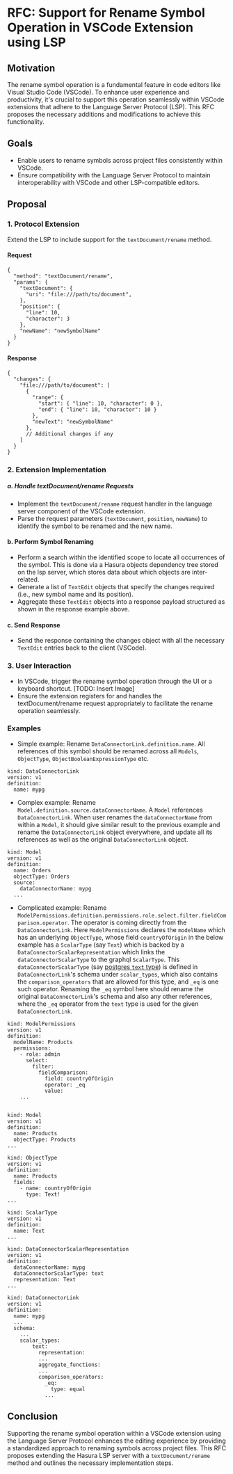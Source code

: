 # RFC: Support for Rename Symbol Operation in VSCode Extension using LSP

## Motivation

The rename symbol operation is a fundamental feature in code editors like Visual Studio Code (VSCode). To enhance user experience and productivity, it's crucial to support this operation seamlessly within VSCode extensions that adhere to the Language Server Protocol (LSP). This RFC proposes the necessary additions and modifications to achieve this functionality.

## Goals

- Enable users to rename symbols across project files consistently within VSCode.
- Ensure compatibility with the Language Server Protocol to maintain interoperability with VSCode and other LSP-compatible editors.

## Proposal

### 1. Protocol Extension

Extend the LSP to include support for the `textDocument/rename` method.

#### Request

```
{
  "method": "textDocument/rename",
  "params": {
    "textDocument": {
      "uri": "file:///path/to/document",
    },
    "position": {
      "line": 10,
      "character": 3
    },
    "newName": "newSymbolName"
  }
}
```

#### Response

```
{
  "changes": {
    "file:///path/to/document": [
      {
        "range": {
          "start": { "line": 10, "character": 0 },
          "end": { "line": 10, "character": 10 }
        },
        "newText": "newSymbolName"
      },
      // Additional changes if any
    ]
  }
}
```

### 2. Extension Implementation

##### a. Handle textDocument/rename Requests

- Implement the `textDocument/rename` request handler in the language server component of the VSCode extension.
- Parse the request parameters (`textDocument`, `position`, `newName`) to identify the symbol to be renamed and the new name.

#### b. Perform Symbol Renaming

- Perform a search within the identified scope to locate all occurrences of the symbol. This is done via a Hasura objects dependency tree stored on the lsp server, which stores data about which objects are inter-related.
- Generate a list of `TextEdit` objects that specify the changes required (i.e., new symbol name and its position).
- Aggregate these `TextEdit` objects into a response payload structured as shown in the response example above.

#### c. Send Response

- Send the response containing the changes object with all the necessary `TextEdit` entries back to the client (VSCode).

### 3. User Interaction

- In VSCode, trigger the rename symbol operation through the UI or a keyboard shortcut.
  [TODO: Insert Image]
- Ensure the extension registers for and handles the textDocument/rename request appropriately to facilitate the rename operation seamlessly.

### Examples

- Simple example: Rename `DataConnectorLink.definition.name`. All references of this symbol should be renamed across all `Models`, `ObjectType`, `ObjectBooleanExpressionType` etc.

```
kind: DataConnectorLink
version: v1
definition:
  name: mypg
```

- Complex example: Rename `Model.definition.source.dataConnectorName`. A `Model` references `DataConnectorLink`. When user renames the `dataConnectorName` from within a `Model`, it should give similar result to the previous example and rename the `DataConnectorLink` object everywhere, and update all its references as well as the original `DataConnectorLink` object.

```
kind: Model
version: v1
definition:
  name: Orders
  objectType: Orders
  source:
    dataConnectorName: mypg
  ...
```

- Complicated example: Rename `ModelPermissions.definition.permissions.role.select.filter.fieldComparison.operator`. The operator is coming directly from the `DataConnectorLink`. Here `ModelPermissions` declares the `modelName` which has an underlying `ObjectType`, whose field `countryOfOrigin` in the below example has a `ScalarType` (say `Text`) which is backed by a
  `DataConnectorScalarRepresentation` which links the `dataConnectorScalarType` to the graphql `ScalarType`. This `dataConnectorScalarType` (say [postgres `text` type](https://www.postgresql.org/docs/current/datatype-character.html)) is
  defined in `DataConnectorLink`'s schema under `scalar_types`, which also contains the `comparison_operators` that are allowed for this type, and `_eq` is one such operator. Renaming the `_eq` symbol here should rename the original `DataConnectorLink`'s schema and also any other references, where the `_eq` operator from the `text` type is used for the given `DataConnectorLink`.

```
kind: ModelPermissions
version: v1
definition:
  modelName: Products
  permissions:
    - role: admin
      select:
        filter:
          fieldComparison:
            field: countryOfOrigin
            operator: _eq
            value:
    ...


kind: Model
version: v1
definition:
  name: Products
  objectType: Products
...

kind: ObjectType
version: v1
definition:
  name: Products
  fields:
    - name: countryOfOrigin
      type: Text!
...

kind: ScalarType
version: v1
definition:
  name: Text
...

kind: DataConnectorScalarRepresentation
version: v1
definition:
  dataConnectorName: mypg
  dataConnectorScalarType: text
  representation: Text
...

kind: DataConnectorLink
version: v1
definition:
  name: mypg
  ...
  schema:
    ...
    scalar_types:
        text:
          representation:
          ...
          aggregate_functions:
          ...
          comparison_operators:
            _eq:
              type: equal
            ...

```

## Conclusion

Supporting the rename symbol operation within a VSCode extension using the Language Server Protocol enhances the editing experience by providing a standardized approach to renaming symbols across project files. This RFC proposes extending the Hasura LSP server with a `textDocument/rename` method and outlines the necessary implementation steps.
